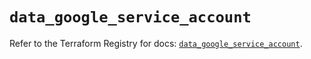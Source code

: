 # `data_google_service_account`

Refer to the Terraform Registry for docs: [`data_google_service_account`](https://registry.terraform.io/providers/hashicorp/google-beta/5.26.0/docs/data-sources/google_service_account).
